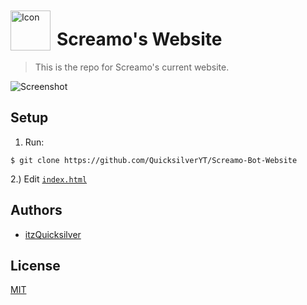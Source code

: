 <img width="64" height="64" align="left" style="float: left; margin: 10px 10px 0 0;" alt="Icon" src="https://imgur.com/TNMd4lE.png">

# Screamo's Website

> This is the repo for Screamo's current website.

<img alt="Screenshot" src="https://images-ext-1.discordapp.net/external/uKvXHU2wmcAZyd8Jjs9XDItDXsjrXy54Hsvb63ln6Mk/https/cdn.discordapp.com/avatars/952455197790175284/b4b6de8418efe8ea0c2f787c1a21e829.webp">

## Setup


1. Run:

```
$ git clone https://github.com/QuicksilverYT/Screamo-Bot-Website
```

2.) Edit [`index.html`](https://github.com/QuicksilverYT/Screamo-Bot-Website/blob/main/index.html)


## Authors

-   [itzQuicksilver](https://github.com/QuicksilverYT)

## License

[MIT](https://github.com/QuicksilverYT/Screamo-Bot-Website/blob/main/LICENSE)
